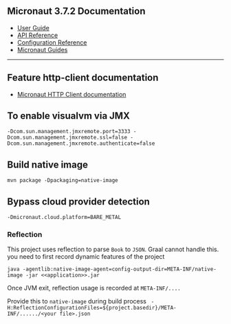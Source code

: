 ## Micronaut 3.7.2 Documentation

- [User Guide](https://docs.micronaut.io/3.7.2/guide/index.html)
- [API Reference](https://docs.micronaut.io/3.7.2/api/index.html)
- [Configuration Reference](https://docs.micronaut.io/3.7.2/guide/configurationreference.html)
- [Micronaut Guides](https://guides.micronaut.io/index.html)

---

## Feature http-client documentation

- [Micronaut HTTP Client documentation](https://docs.micronaut.io/latest/guide/index.html#httpClient)

## To enable visualvm via JMX

`-Dcom.sun.management.jmxremote.port=3333 -Dcom.sun.management.jmxremote.ssl=false -Dcom.sun.management.jmxremote.authenticate=false`

## Build native image
`mvn package -Dpackaging=native-image`

## Bypass cloud provider detection

`-Dmicronaut.cloud.platform=BARE_METAL`

### Reflection

This project uses reflection to parse `Book` to `JSON`. Graal cannot handle this. you need to first record dynamic
features of the project

```shell
java -agentlib:native-image-agent=config-output-dir=META-INF/native-image -jar <<application>>.jar
```

Once JVM exit, reflection usage is recorded at `META-INF/....`

Provide this to `native-image` during build process
` -H:ReflectionConfigurationFiles=${project.basedir}/META-INF/....../<your file>.json`

